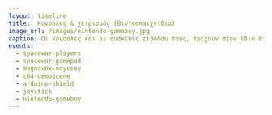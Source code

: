 ```yaml
---
layout: timeline
title:  Κονσόλες & χειρισμός (Βιντεοπαιχνίδια) 
image_url: /images/nintendo-gameboy.jpg
caption: Οι κονσόλες και οι συσκευές εισόδου τους, τρέχουν στον ίδιο στίβο της τεχνολογικής εξέλιξης με όλα τα υπολογιστικά συστήματα. Οι στατικές κονσόλες σήμερα είναι πανίσχυρα υπολογιστικά συστήματα, όπως επίσης και οι φορητές συσκευές. Για την αλληλεπιδραση με τον χρήστη, παρά τις εξελίξεις (αισθητήρες κίνης κλπ.), δίνεται πάντα η επιλογή στον χρήστη του χειρισμού με "παραδοσιακά" χειριστήρια.
events:
  - spacewar-players
  - spacewar-gamepad
  - magnavox-odyssey
  - c64-demoscene
  - arduino-shield
  - joystick
  - nintendo-gameboy
---
```

